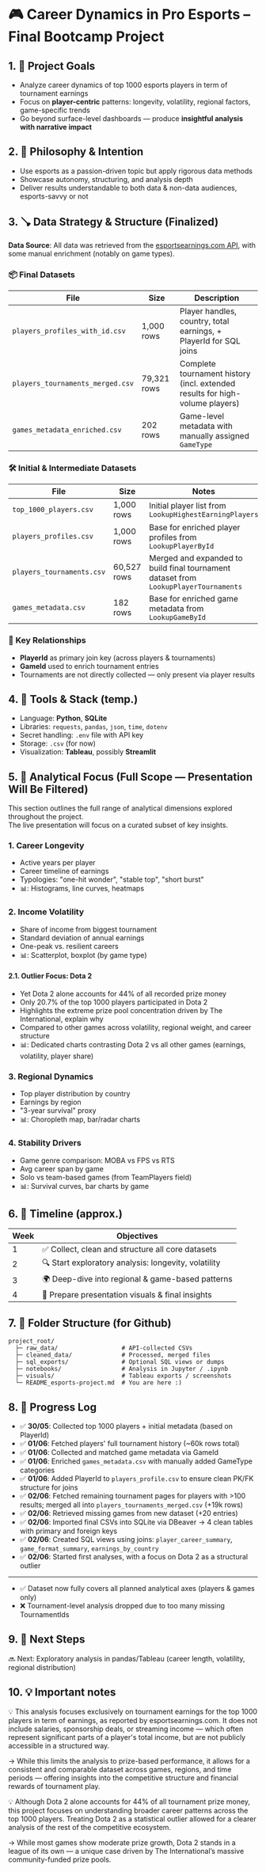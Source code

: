 # 🎮 Career Dynamics in Pro Esports – Final Bootcamp Project

## 1. 🌟 Project Goals

- Analyze career dynamics of top 1000 esports players in term of tournament earnings
- Focus on **player-centric** patterns: longevity, volatility, regional factors, game-specific trends
- Go beyond surface-level dashboards — produce **insightful analysis with narrative impact**

## 2. 🔮 Philosophy & Intention

- Use esports as a passion-driven topic but apply rigorous data methods
- Showcase autonomy, structuring, and analysis depth
- Deliver results understandable to both data & non-data audiences, esports-savvy or not

## 3. 🪠 Data Strategy & Structure (Finalized)

**Data Source**: All data was retrieved from the [esportsearnings.com API](https://www.esportsearnings.com/), with some manual enrichment (notably on game types).

### 📦 Final Datasets

| File                          | Size         | Description |
|------------------------------|--------------|-------------|
| `players_profiles_with_id.csv`   | 1,000 rows   | Player handles, country, total earnings, + PlayerId for SQL joins |
| `players_tournaments_merged.csv` | 79,321 rows  | Complete tournament history (incl. extended results for high-volume players) |
| `games_metadata_enriched.csv`    | 202 rows     | Game-level metadata with manually assigned `GameType` |

### 🛠️ Initial & Intermediate Datasets

| File                     | Size        | Notes |
|--------------------------|-------------|-------|
| `top_1000_players.csv`   | 1,000 rows  | Initial player list from `LookupHighestEarningPlayers` |
| `players_profiles.csv`   | 1,000 rows  | Base for enriched player profiles from `LookupPlayerById` |
| `players_tournaments.csv`| 60,527 rows | Merged and expanded to build final tournament dataset from `LookupPlayerTournaments` |
| `games_metadata.csv`     | 182 rows    | Base for enriched game metadata from `LookupGameById` |



### 🔄 Key Relationships

- **PlayerId** as primary join key (across players & tournaments)
- **GameId** used to enrich tournament entries
- Tournaments are not directly collected — only present via player results

## 4. 🤖 Tools & Stack (temp.)

- Language: **Python**, **SQLite** 
- Libraries: `requests`, `pandas`, `json`, `time`, `dotenv`
- Secret handling: `.env` file with API key
- Storage: `.csv` (for now)
- Visualization: **Tableau**, possibly **Streamlit**

## 5. 🔎 Analytical Focus (Full Scope — Presentation Will Be Filtered)

This section outlines the full range of analytical dimensions explored throughout the project.  
The live presentation will focus on a curated subset of key insights.

### 1. Career Longevity

- Active years per player
- Career timeline of earnings
- Typologies: "one-hit wonder", "stable top", "short burst"
- 📊: Histograms, line curves, heatmaps

### 2. Income Volatility

- Share of income from biggest tournament
- Standard deviation of annual earnings
- One-peak vs. resilient careers
- 📊: Scatterplot, boxplot (by game type)

#### 2.1. Outlier Focus: Dota 2

- Yet Dota 2 alone accounts for 44% of all recorded prize money
- Only 20.7% of the top 1000 players participated in Dota 2
- Highlights the extreme prize pool concentration driven by The International, explain why
- Compared to other games across volatility, regional weight, and career structure
- 📊: Dedicated charts contrasting Dota 2 vs all other games (earnings, volatility, player share)

### 3. Regional Dynamics

- Top player distribution by country
- Earnings by region
- "3-year survival" proxy
- 📊: Choropleth map, bar/radar charts

### 4. Stability Drivers

- Game genre comparison: MOBA vs FPS vs RTS
- Avg career span by game
- Solo vs team-based games (from TeamPlayers field)
- 📊: Survival curves, bar charts by game


## 6. 📆 Timeline (approx.)

| Week | Objectives                                           |
| ---- | ---------------------------------------------------- |
| 1    | ✅ Collect, clean and structure all core datasets     |
| 2    | 🔍 Start exploratory analysis: longevity, volatility |
| 3    | 🌍 Deep-dive into regional & game-based patterns     |
| 4    | 🎨 Prepare presentation visuals & final insights     |

## 7. 📂 Folder Structure (for Github)

```
project_root/
  ├─ raw_data/                  # API-collected CSVs
  ├─ cleaned_data/              # Processed, merged files
  ├─ sql_exports/               # Optional SQL views or dumps
  ├─ notebooks/                 # Analysis in Jupyter / .ipynb
  ├─ visuals/                   # Tableau exports / screenshots
  └─ README_esports-project.md  # You are here :)
```

## 8. 🔖 Progress Log

- ✅ **30/05**: Collected top 1000 players + initial metadata (based on PlayerId)
- ✅ **01/06**: Fetched players' full tournament history (~60k rows total)
- ✅ **01/06**: Collected and matched game metadata via GameId
- ✅ **01/06**: Enriched `games_metadata.csv` with manually added GameType categories
- ✅ **01/06**: Added PlayerId to `players_profile.csv` to ensure clean PK/FK structure for joins
- ✅ **02/06**: Fetched remaining tournament pages for players with >100 results; merged all into `players_tournaments_merged.csv` (+19k rows)
- ✅ **02/06**: Retrieved missing games from new dataset (+20 entries)
- ✅ **02/06**: Imported final CSVs into SQLite via DBeaver → 4 clean tables with primary and foreign keys
- ✅ **02/06**: Created SQL views using joins: `player_career_summary`, `game_format_summary`, `earnings_by_country`
- ✅ **02/06**: Started first analyses, with a focus on Dota 2 as a structural outlier

---

- ✅ Dataset now fully covers all planned analytical axes (players & games only)
- ❌ Tournament-level analysis dropped due to too many missing TournamentIds



## 9. 🧠 Next Steps

🔜 Next: Exploratory analysis in pandas/Tableau (career length, volatility, regional distribution)


## 10. 💡 Important notes

💡 This analysis focuses exclusively on tournament earnings for the top 1000 players in term of earnings, as reported by esportsearnings.com. It does not include salaries, sponsorship deals, or streaming income — which often represent significant parts of a player's total income, but are not publicly accessible in a structured way.

-> While this limits the analysis to prize-based performance, it allows for a consistent and comparable dataset across games, regions, and time periods — offering insights into the competitive structure and financial rewards of tournament play.


💡 Although Dota 2 alone accounts for 44% of all tournament prize money, this project focuses on understanding broader career patterns across the top 1000 players. Treating Dota 2 as a statistical outlier allowed for a clearer analysis of the rest of the competitive ecosystem.

-> While most games show moderate prize growth, Dota 2 stands in a league of its own — a unique case driven by The International’s massive community-funded prize pools.


